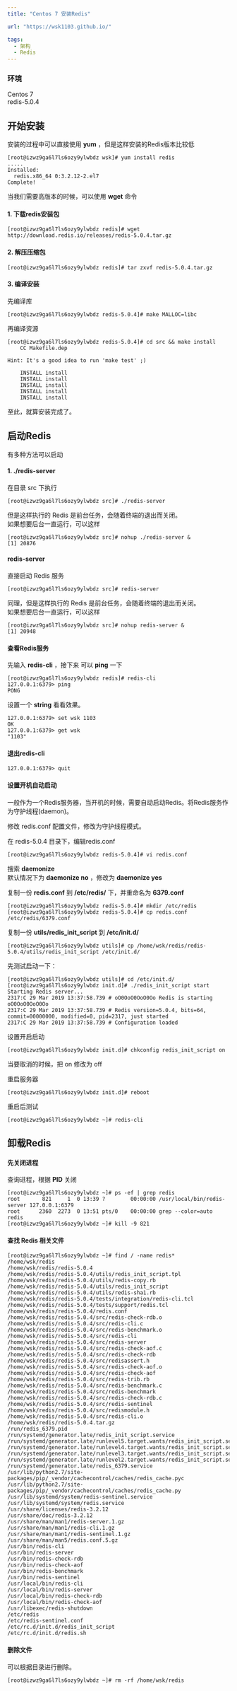 ```yaml
---
title: "Centos 7 安装Redis"

url: "https://wsk1103.github.io/"

tags:
  - 架构
  - Redis
---
```




### 环境
Centos 7  
redis-5.0.4

## 开始安装

安装的过程中可以直接使用 **yum** ，但是这样安装的Redis版本比较低

```
[root@izwz9ga6l7ls6ozy9ylwbdz wsk]# yum install redis
.....
Installed:
  redis.x86_64 0:3.2.12-2.el7                                                                                   
Complete!
```
当我们需要高版本的时候，可以使用 **wget** 命令

#### 1. 下载redis安装包

```
[root@izwz9ga6l7ls6ozy9ylwbdz redis]# wget http://download.redis.io/releases/redis-5.0.4.tar.gz
```
#### 2. 解压压缩包

```
[root@izwz9ga6l7ls6ozy9ylwbdz redis]# tar zxvf redis-5.0.4.tar.gz
```

#### 3. 编译安装

先编译库
```
[root@izwz9ga6l7ls6ozy9ylwbdz redis-5.0.4]# make MALLOC=libc
```

再编译资源

```
[root@izwz9ga6l7ls6ozy9ylwbdz redis-5.0.4]# cd src && make install
    CC Makefile.dep

Hint: It's a good idea to run 'make test' ;)

    INSTALL install
    INSTALL install
    INSTALL install
    INSTALL install
    INSTALL install
```
至此，就算安装完成了。

## 启动Redis
有多种方法可以启动
#### 1. ./redis-server
在目录 src 下执行

```
[root@izwz9ga6l7ls6ozy9ylwbdz src]# ./redis-server
```
但是这样执行的 Redis 是前台任务，会随着终端的退出而关闭。  
如果想要后台一直运行，可以这样

```
[root@izwz9ga6l7ls6ozy9ylwbdz src]# nohup ./redis-server &
[1] 20876

```

#### redis-server
直接启动 Redis 服务
```
[root@izwz9ga6l7ls6ozy9ylwbdz src]# redis-server
```
同理，但是这样执行的 Redis 是前台任务，会随着终端的退出而关闭。  
如果想要后台一直运行，可以这样

```
[root@izwz9ga6l7ls6ozy9ylwbdz src]# nohup redis-server &
[1] 20948
```

#### 查看Redis服务
先输入 **redis-cli** ，接下来 可以 **ping** 一下
```
[root@izwz9ga6l7ls6ozy9ylwbdz redis]# redis-cli
127.0.0.1:6379> ping
PONG
```

设置一个 **string** 看看效果。

```
127.0.0.1:6379> set wsk 1103
OK
127.0.0.1:6379> get wsk
"1103"

```
#### 退出redis-cli

```
127.0.0.1:6379> quit
```
#### 设置开机自动启动
一般作为一个Redis服务器，当开机的时候，需要自动启动Redis。将Redis服务作为守护线程(daemon)。

修改 redis.conf 配置文件，修改为守护线程模式。

在 redis-5.0.4 目录下，编辑redis.conf
```
[root@izwz9ga6l7ls6ozy9ylwbdz redis-5.0.4]# vi redis.conf
```
搜索 **daemonize**   
默认情况下为 **daemonize no** ，修改为 **daemonize yes**

复制一份 **redis.conf** 到 **/etc/redis/** 下，并重命名为 **6379.conf**

```
[root@izwz9ga6l7ls6ozy9ylwbdz redis-5.0.4]# mkdir /etc/redis
[root@izwz9ga6l7ls6ozy9ylwbdz redis-5.0.4]# cp redis.conf /etc/redis/6379.conf
```

复制一份 **utils/redis_init_script** 到 **/etc/init.d/**

```
[root@izwz9ga6l7ls6ozy9ylwbdz utils]# cp /home/wsk/redis/redis-5.0.4/utils/redis_init_script /etc/init.d/
```

先测试启动一下：

```
[root@izwz9ga6l7ls6ozy9ylwbdz utils]# cd /etc/init.d/
[root@izwz9ga6l7ls6ozy9ylwbdz init.d]# ./redis_init_script start
Starting Redis server...
2317:C 29 Mar 2019 13:37:58.739 # oO0OoO0OoO0Oo Redis is starting oO0OoO0OoO0Oo
2317:C 29 Mar 2019 13:37:58.739 # Redis version=5.0.4, bits=64, commit=00000000, modified=0, pid=2317, just started
2317:C 29 Mar 2019 13:37:58.739 # Configuration loaded
```

设置开启启动

```
[root@izwz9ga6l7ls6ozy9ylwbdz init.d]# chkconfig redis_init_script on
```
当要取消的时候，把 on 修改为 off

重启服务器

```
[root@izwz9ga6l7ls6ozy9ylwbdz init.d]# reboot
```

重启后测试

```
[root@izwz9ga6l7ls6ozy9ylwbdz ~]# redis-cli
```

## 卸载Redis
#### 先关闭进程
查询进程，根据 **PID** 关闭

```
[root@izwz9ga6l7ls6ozy9ylwbdz ~]# ps -ef | grep redis
root       821     1  0 13:39 ?        00:00:00 /usr/local/bin/redis-server 127.0.0.1:6379
root      2360  2273  0 13:51 pts/0    00:00:00 grep --color=auto redis
[root@izwz9ga6l7ls6ozy9ylwbdz ~]# kill -9 821
```

#### 查找 Redis 相关文件

```
[root@izwz9ga6l7ls6ozy9ylwbdz ~]# find / -name redis*
/home/wsk/redis
/home/wsk/redis/redis-5.0.4
/home/wsk/redis/redis-5.0.4/utils/redis_init_script.tpl
/home/wsk/redis/redis-5.0.4/utils/redis-copy.rb
/home/wsk/redis/redis-5.0.4/utils/redis_init_script
/home/wsk/redis/redis-5.0.4/utils/redis-sha1.rb
/home/wsk/redis/redis-5.0.4/tests/integration/redis-cli.tcl
/home/wsk/redis/redis-5.0.4/tests/support/redis.tcl
/home/wsk/redis/redis-5.0.4/redis.conf
/home/wsk/redis/redis-5.0.4/src/redis-check-rdb.o
/home/wsk/redis/redis-5.0.4/src/redis-cli.c
/home/wsk/redis/redis-5.0.4/src/redis-benchmark.o
/home/wsk/redis/redis-5.0.4/src/redis-cli
/home/wsk/redis/redis-5.0.4/src/redis-server
/home/wsk/redis/redis-5.0.4/src/redis-check-aof.c
/home/wsk/redis/redis-5.0.4/src/redis-check-rdb
/home/wsk/redis/redis-5.0.4/src/redisassert.h
/home/wsk/redis/redis-5.0.4/src/redis-check-aof.o
/home/wsk/redis/redis-5.0.4/src/redis-check-aof
/home/wsk/redis/redis-5.0.4/src/redis-trib.rb
/home/wsk/redis/redis-5.0.4/src/redis-benchmark.c
/home/wsk/redis/redis-5.0.4/src/redis-benchmark
/home/wsk/redis/redis-5.0.4/src/redis-check-rdb.c
/home/wsk/redis/redis-5.0.4/src/redis-sentinel
/home/wsk/redis/redis-5.0.4/src/redismodule.h
/home/wsk/redis/redis-5.0.4/src/redis-cli.o
/home/wsk/redis/redis-5.0.4.tar.gz
/run/redis_6379.pid
/run/systemd/generator.late/redis_init_script.service
/run/systemd/generator.late/runlevel5.target.wants/redis_init_script.service
/run/systemd/generator.late/runlevel4.target.wants/redis_init_script.service
/run/systemd/generator.late/runlevel3.target.wants/redis_init_script.service
/run/systemd/generator.late/runlevel2.target.wants/redis_init_script.service
/run/systemd/generator.late/redis_6379.service
/usr/lib/python2.7/site-packages/pip/_vendor/cachecontrol/caches/redis_cache.pyc
/usr/lib/python2.7/site-packages/pip/_vendor/cachecontrol/caches/redis_cache.py
/usr/lib/systemd/system/redis-sentinel.service
/usr/lib/systemd/system/redis.service
/usr/share/licenses/redis-3.2.12
/usr/share/doc/redis-3.2.12
/usr/share/man/man1/redis-server.1.gz
/usr/share/man/man1/redis-cli.1.gz
/usr/share/man/man1/redis-sentinel.1.gz
/usr/share/man/man5/redis.conf.5.gz
/usr/bin/redis-cli
/usr/bin/redis-server
/usr/bin/redis-check-rdb
/usr/bin/redis-check-aof
/usr/bin/redis-benchmark
/usr/bin/redis-sentinel
/usr/local/bin/redis-cli
/usr/local/bin/redis-server
/usr/local/bin/redis-check-rdb
/usr/local/bin/redis-check-aof
/usr/libexec/redis-shutdown
/etc/redis
/etc/redis-sentinel.conf
/etc/rc.d/init.d/redis_init_script
/etc/rc.d/init.d/redis.sh
```

#### 删除文件
可以根据目录进行删除。

```
[root@izwz9ga6l7ls6ozy9ylwbdz ~]# rm -rf /home/wsk/redis
```

